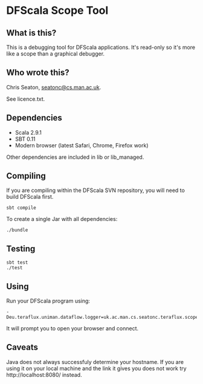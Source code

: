DFScala Scope Tool
==================

What is this?
-------------

This is a debugging tool for DFScala applications. It's read-only so it's more
like a scope than a graphical debugger.

Who wrote this?
---------------

Chris Seaton, seatonc@cs.man.ac.uk.

See licence.txt.

Dependencies
------------

*   Scala 2.9.1
*   SBT 0.11
*   Modern browser (latest Safari, Chrome, Firefox work)

Other dependencies are included in lib or lib_managed.

Compiling
---------

If you are compiling within the DFScala SVN repository, you will need to build
DFScala first.

    sbt compile

To create a single Jar with all dependencies:

    ./bundle

Testing
-------

    sbt test
    ./test

Using
-----

Run your DFScala program using:

    -Deu.teraflux.uniman.dataflow.logger=uk.ac.man.cs.seatonc.teraflux.scope.Logger

It will prompt you to open your browser and connect.

Caveats
-------

Java does not always successfuly determine your hostname. If you are using it
on your local machine and the link it gives you does not work try
http://localhost:8080/ instead.

